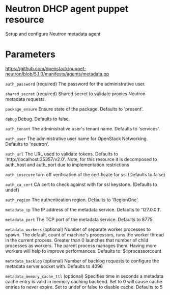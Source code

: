 # Neutron DHCP agent puppet resource

Setup and configure Neutron metadata agent

# Parameters

https://github.com/openstack/puppet-neutron/blob/5.1.0/manifests/agents/metadata.pp

 ``auth_password``
   (required) The password for the administrative user.

 ``shared_secret``
   (required) Shared secret to validate proxies Neutron metadata requests.

 ``package_ensure``
   Ensure state of the package. Defaults to 'present'.

 ``debug``
   Debug. Defaults to false.

 ``auth_tenant``
   The administrative user's tenant name. Defaults to 'services'.

 ``auth_user``
   The administrative user name for OpenStack Networking.
   Defaults to 'neutron'.

 ``auth_url``
   The URL used to validate tokens. Defaults to 'http://localhost:35357/v2.0'.
   Note, for this resource it is decomposed to auth_host and auth_port
   due to implementation restrictions

 ``auth_insecure``
   turn off verification of the certificate for ssl (Defaults to false)

 ``auth_ca_cert``
   CA cert to check against with for ssl keystone. (Defaults to undef)

 ``auth_region``
   The authentication region. Defaults to 'RegionOne'.

 ``metadata_ip``
   The IP address of the metadata service. Defaults to '127.0.0.1'.

 ``metadata_port``
   The TCP port of the metadata service. Defaults to 8775.

 ``metadata_workers``
   (optional) Number of separate worker processes to spawn.
   The default, count of machine's processors, runs the worker thread in the
   current process.
   Greater than 0 launches that number of child processes as workers.
   The parent process manages them. Having more workers will help to improve performances.
   Defaults to: $::processorcount

 ``metadata_backlog``
   (optional) Number of backlog requests to configure the metadata server socket with.
   Defaults to 4096

 ``metadata_memory_cache_ttl``
   (optional) Specifies time in seconds a metadata cache entry is valid in
   memory caching backend.
   Set to 0 will cause cache entries to never expire.
   Set to undef or false to disable cache.
   Defaults to 5
